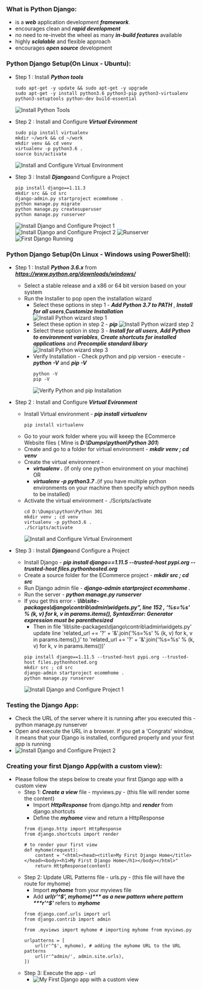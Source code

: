 ### What is Python Django:

  * is a ***web*** application development ***framework***.
  * encourages clean and ***rapid development***
  * no need to re-invebt the wheel as many ***in-build features*** available
  * highly ***sclalable*** and flexible approach
  * encourages ***open source*** development 
  
### Python Django Setup(On Linux - Ubuntu):

  * Step 1 : Install ***Python tools***
    ```
    sudo apt-get -y update && sudo apt-get -y upgrade
    sudo apt-get -y install python3.6 python3-pip python3-virtualenv python3-setuptools python-dev build-essential
    ```
    ![Install Python Tools](../images/003-01-installpythontools.png)

  * Step 2 : Install and Configure ***Virtual Evironment***
    ```
    sudo pip install virtualenv 
    mkdir ~/work && cd ~/work
    mkdir venv && cd venv
    virtualenv -p python3.6 .
    source bin/activate
    ```
    ![Install and Configure Virtual Environment](../images/003-01-installconfigurevirtualenv.png)

  * Step 3 : Install ***Django***and Configure a Project
    ```
    pip install django==1.11.3
    mkdir src && cd src
    django-admin.py startproject ecommhome .
    python manage.py migrate
    python manage.py createsuperuser
    python manage.py runserver
    ```
    ![Install Django and Configure Project 1](../images/003-01-installdjangoconfigureproject1.png)
    ![Install Django and Configure Project 2](../images/003-01-installdjangoconfigureproject2.png)
    ![Runserver](../images/003-01-runserver.png)
    ![First Django Running](../images/003-01-firstdjangorunning.png)
  

### Python Django Setup(On Linux - Windows using PowerShell):

  * Step 1 : Install ***Python 3.6.x*** from ***https://www.python.org/downloads/windows/***
      * Select a stable release and a x86 or 64 bit version based on your system
      * Run the Installer to pop open the installation wizard 
        * Select these options in step 1 - ***Add Python 3.7 to PATH*** ,  ***Install for all users***,***Customize Installation***
          ![Install Python wizard step 1](../images/003-01-installpythonwizardstep1.png)
        * Select these option in step 2 - ***pip***
          ![Install Python wizard step 2](../images/003-01-installpythonwizardstep2.png)
        * Select these option in step 3 - ***Install for all users***, ***Add Python to environment variables***, ***Create shortcuts for installed applications*** and ***Precomplie standard libary***
          ![Install Python wizard step 3](../images/003-01-installpythonwizardstep3.png)
        * Verify Installation - Check python and pip version - execute -  ***python -V*** and ***pip -V***
          ```
          python -V
          pip -V
          ```
          ![Verify Python and pip Installation](../images/003-01-verifypythonandpipinstall.png)

  * Step 2 : Install and Configure ***Virtual Evironment***
    * Install Virtual environment - ***pip install virtualenv***
      ```
      pip install virtualenv
      ```
    * Go to your work folder where you will keeep the ECommerce Website files ( Mine is ***D:\Dumps\python\Python 301***)
    * Create and go to a folder for virtual environment - ***mkdir venv ; cd venv***
    * Create the virtual environment - 
      * ***virtualenv .*** (if only one python environment on your machine) OR 
      * ***virtualenv -p python3.7 .***(if you have multiple python environments on your machine then specify which python needs to be installed)
    * Activate the virtual environment - ./Scripts/activate
      ```
      cd D:\Dumps\python\Python 301
      mkdir venv ; cd venv
      virtualenv -p python3.6 .
      ./Scripts/activate
      ```
      ![Install and Configure Virtual Environment](../images/003-01-installconfigurevirtualenvwindows.png)

  * Step 3 : Install ***Django***and Configure a Project
    * Install Django - ***pip install django==1.11.5 --trusted-host pypi.org --trusted-host files.pythonhosted.org***
    * Create a source folder for the ECommerce project - ***mkdir src ; cd src***
    * Run Django admin file - ***django-admin startproject ecommhome .***
    * Run the server - ***python manage.py runserver***
    * If you get this error - ***\lib\site-packages\django\contrib\admin\widgets.py", line 152 , '%s=%s' % (k, v) for k, v in params.items(), SyntaxError: Generator expression must be parenthesized***
      * Then in file 'lib\site-packages\django\contrib\admin\widgets.py' update line 'related_url += '?' + '&amp;'.join('%s=%s' % (k, v) for k, v in params.items(),)' to 'related_url += '?' + '&amp;'.join('%s=%s' % (k, v) for k, v in params.items())'
      ```
      pip install django==1.11.5 --trusted-host pypi.org --trusted-host files.pythonhosted.org
      mkdir src ; cd src
      django-admin startproject ecommhome .
      python manage.py runserver
      ```
      ![Install Django and Configure Project 1](../images/003-01-installdjangoconfigureproject1Windows.png)
    
    
### Testing the Django App:
  * Check the URL  of the server where it is running after you executed this - python manage.py runserver 
  * Open and execute the URL in a browser. If you get a 'Congrats' window, it means that your Django is installed, configured properly and your first app is running
  * ![Install Django and Configure Project 2](../images/003-01-firstappindjangowindows.png)

### Creating your first Django App(with a custom view):
  * Please follow the steps below to create your first Django app with a custom view 
    * Step 1: ***Create a view*** file - myviews.py - (this file will render some the content)
      * Import ***HttpResponse*** from django.http and ***render*** from django.shortcuts
      * Define the ***myhome*** view and return a HttpResponse
      ```
      from django.http import HttpResponse
      from django.shortcuts import render

      # to render your first view
      def myhome(request):
          content = "<html><head><title>My First Django Home</title></head><body><h1>My First Django Home</h1></body></html>"
          return HttpResponse(content)
      ```
    * Step 2: Update URL Patterns file - urls.py - (this file will have the route for myhome)
      * Import ***myhome*** from your myviews file 
      * Add ***url(r'^$', myhome)*** as a new pattern where pattern ***r'^$'*** refers to ***myhome***
      ```
      from django.conf.urls import url
      from django.contrib import admin

      from .myviews import myhome # importing myhome from myviews.py

      urlpatterns = [
          url(r'^$', myhome), # adding the myhome URL to the URL patterns
          url(r'^admin/', admin.site.urls),
      ])
      ```
    * Step 3: Execute the app - url
      * ![My First Django app with a custom view](../images/003-01-myfirstdjangoappwithcutomview.png)
  
      
    

